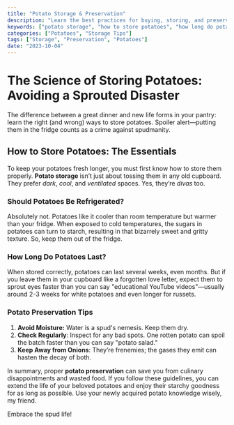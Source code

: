 ```yaml
---
title: "Potato Storage & Preservation"
description: "Learn the best practices for buying, storing, and preserving potatoes to extend their freshness and avoid waste."
keywords: ["potato storage", "how to store potatoes", "how long do potatoes last", "potato preservation", "best way to keep potatoes fresh"]
categories: ["Potatoes", "Storage Tips"]
tags: ["Storage", "Preservation", "Potatoes"]
date: "2023-10-04"
---
```


# The Science of Storing Potatoes: Avoiding a Sprouted Disaster

The difference between a great dinner and new life forms in your pantry: learn the right (and wrong) ways to store potatoes. Spoiler alert—putting them in the fridge counts as a crime against spudmanity.

## How to Store Potatoes: The Essentials

To keep your potatoes fresh longer, you must first know how to store them properly. **Potato storage** isn’t just about tossing them in any old cupboard. They prefer *dark*, *cool*, and *ventilated* spaces. Yes, they’re *divas* too.

### Should Potatoes Be Refrigerated?

Absolutely not. Potatoes like it cooler than room temperature but warmer than your fridge. When exposed to cold temperatures, the sugars in potatoes can turn to starch, resulting in that bizarrely sweet and gritty texture. So, keep them out of the fridge. 

### How Long Do Potatoes Last?

When stored correctly, potatoes can last several weeks, even months. But if you leave them in your cupboard like a forgotten love letter, expect them to sprout eyes faster than you can say "educational YouTube videos"—usually around 2-3 weeks for white potatoes and even longer for russets.

### Potato Preservation Tips

1. **Avoid Moisture:** Water is a spud's nemesis. Keep them dry.
2. **Check Regularly**: Inspect for any bad spots. One rotten potato can spoil the batch faster than you can say "potato salad." 
3. **Keep Away from Onions**: They’re frenemies; the gases they emit can hasten the decay of both.

In summary, proper **potato preservation** can save you from culinary disappointments and wasted food. If you follow these guidelines, you can extend the life of your beloved potatoes and enjoy their starchy goodness for as long as possible. Use your newly acquired potato knowledge wisely, my friend. 

Embrace the spud life!